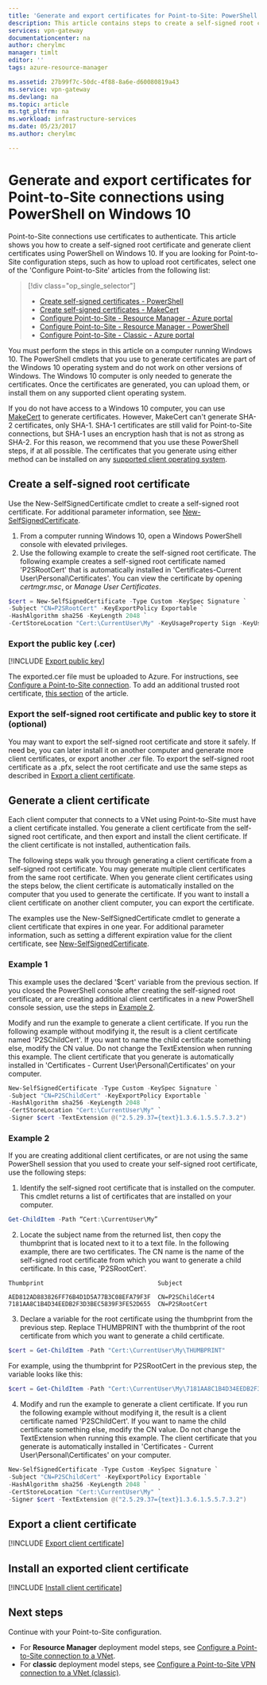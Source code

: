 ```yaml
---
title: 'Generate and export certificates for Point-to-Site: PowerShell: Azure | Microsoft Docs'
description: This article contains steps to create a self-signed root certificate, export the public key, and generate client certificates using PowerShell on Windows 10.
services: vpn-gateway
documentationcenter: na
author: cherylmc
manager: timlt
editor: ''
tags: azure-resource-manager

ms.assetid: 27b99f7c-50dc-4f88-8a6e-d60080819a43
ms.service: vpn-gateway
ms.devlang: na
ms.topic: article
ms.tgt_pltfrm: na
ms.workload: infrastructure-services
ms.date: 05/23/2017
ms.author: cherylmc

---
```

# Generate and export certificates for Point-to-Site connections using PowerShell on Windows 10

Point-to-Site connections use certificates to authenticate. This article shows you how to create a self-signed root certificate and generate client certificates using PowerShell on Windows 10. If you are looking for Point-to-Site configuration steps, such as how to upload root certificates, select one of the 'Configure Point-to-Site' articles from the following list:

> [!div class="op_single_selector"]
> * [Create self-signed certificates - PowerShell](vpn-gateway-certificates-point-to-site.md)
> * [Create self-signed certificates - MakeCert](vpn-gateway-certificates-point-to-site-makecert.md)
> * [Configure Point-to-Site - Resource Manager - Azure portal](vpn-gateway-howto-point-to-site-resource-manager-portal.md)
> * [Configure Point-to-Site - Resource Manager - PowerShell](vpn-gateway-howto-point-to-site-rm-ps.md)
> * [Configure Point-to-Site - Classic - Azure portal](vpn-gateway-howto-point-to-site-classic-azure-portal.md)
> 
> 


You must perform the steps in this article on a computer running Windows 10. The PowerShell cmdlets that you use to generate certificates are part of the Windows 10 operating system and do not work on other versions of Windows. The Windows 10 computer is only needed to generate the certificates. Once the certificates are generated, you can upload them, or install them on any supported client operating system. 

If you do not have access to a Windows 10 computer, you can use [MakeCert](vpn-gateway-certificates-point-to-site-makecert.md) to generate certificates. However, MakeCert can't generate SHA-2 certificates, only SHA-1. SHA-1 certificates are still valid for Point-to-Site connections, but SHA-1 uses an encryption hash that is not as strong as SHA-2. For this reason, we recommend that you use these PowerShell steps, if at all possible. The certificates that you generate using either method can be installed on any [supported client operating system](vpn-gateway-howto-point-to-site-resource-manager-portal.md#faq).

## <a name="rootcert"></a>Create a self-signed root certificate

Use the New-SelfSignedCertificate cmdlet to create a self-signed root certificate. For additional parameter information, see [New-SelfSignedCertificate](https://technet.microsoft.com/itpro/powershell/windows/pkiclient/new-selfsignedcertificate).

1. From a computer running Windows 10, open a Windows PowerShell console with elevated privileges.
2. Use the following example to create the self-signed root certificate. The following example creates a self-signed root certificate named 'P2SRootCert' that is automatically installed in 'Certificates-Current User\Personal\Certificates'. You can view the certificate by opening *certmgr.msc*, or *Manage User Certificates*.

  ```powershell
  $cert = New-SelfSignedCertificate -Type Custom -KeySpec Signature `
  -Subject "CN=P2SRootCert" -KeyExportPolicy Exportable `
  -HashAlgorithm sha256 -KeyLength 2048 `
  -CertStoreLocation "Cert:\CurrentUser\My" -KeyUsageProperty Sign -KeyUsage CertSign
  ```

### <a name="cer"></a>Export the public key (.cer)

[!INCLUDE [Export public key](../../includes/vpn-gateway-certificates-export-public-key-include.md)]

The exported.cer file must be uploaded to Azure. For instructions, see [Configure a Point-to-Site connection](vpn-gateway-howto-point-to-site-rm-ps.md#upload). To add an additional trusted root certificate, [this section](vpn-gateway-howto-point-to-site-rm-ps.md#addremovecert) of the article.

### Export the self-signed root certificate and public key to store it (optional)

You may want to export the self-signed root certificate and store it safely. If need be, you can later install it on another computer and generate more client certificates, or export another .cer file. To export the self-signed root certificate as a .pfx, select the root certificate and use the same steps as described in [Export a client certificate](#clientexport).

## <a name="clientcert"></a>Generate a client certificate

Each client computer that connects to a VNet using Point-to-Site must have a client certificate installed. You generate a client certificate from the self-signed root certificate, and then export and install the client certificate. If the client certificate is not installed, authentication fails. 

The following steps walk you through generating a client certificate from a self-signed root certificate. You may generate multiple client certificates from the same root certificate. When you generate client certificates using the steps below, the client certificate is automatically installed on the computer that you used to generate the certificate. If you want to install a client certificate on another client computer, you can export the certificate.

The examples use the New-SelfSignedCertificate cmdlet to generate a client certificate that expires in one year. For additional parameter information, such as setting a different expiration value for the client certificate, see [New-SelfSignedCertificate](https://technet.microsoft.com/itpro/powershell/windows/pkiclient/new-selfsignedcertificate).

### Example 1

This example uses the declared '$cert' variable from the previous section. If you closed the PowerShell console after creating the self-signed root certificate, or are creating additional client certificates in a new PowerShell console session, use the steps in [Example 2](#ex2).

Modify and run the example to generate a client certificate. If you run the following example without modifying it, the result is a client certificate named 'P2SChildCert'.  If you want to name the child certificate something else, modify the CN value. Do not change the TextExtension when running this example. The client certificate that you generate is automatically installed in 'Certificates - Current User\Personal\Certificates' on your computer.

```powershell
New-SelfSignedCertificate -Type Custom -KeySpec Signature `
-Subject "CN=P2SChildCert" -KeyExportPolicy Exportable `
-HashAlgorithm sha256 -KeyLength 2048 `
-CertStoreLocation "Cert:\CurrentUser\My" `
-Signer $cert -TextExtension @("2.5.29.37={text}1.3.6.1.5.5.7.3.2")
```

### <a name="ex2"></a>Example 2

If you are creating additional client certificates, or are not using the same PowerShell session that you used to create your self-signed root certificate, use the following steps:

1. Identify the self-signed root certificate that is installed on the computer. This cmdlet returns a list of certificates that are installed on your computer.

  ```powershell
  Get-ChildItem -Path “Cert:\CurrentUser\My”
  ```
2. Locate the subject name from the returned list, then copy the thumbprint that is located next to it to a text file. In the following example, there are two certificates. The CN name is the name of the self-signed root certificate from which you want to generate a child certificate. In this case, 'P2SRootCert'.

  ```
  Thumbprint                                Subject
  
  AED812AD883826FF76B4D1D5A77B3C08EFA79F3F  CN=P2SChildCert4
  7181AA8C1B4D34EEDB2F3D3BEC5839F3FE52D655  CN=P2SRootCert
  ```
3. Declare a variable for the root certificate using the thumbprint from the previous step. Replace THUMBPRINT with the thumbprint of the root certificate from which you want to generate a child certificate.

  ```powershell
  $cert = Get-ChildItem -Path "Cert:\CurrentUser\My\THUMBPRINT"
  ```

  For example, using the thumbprint for P2SRootCert in the previous step, the variable looks like this:

  ```powershell
  $cert = Get-ChildItem -Path "Cert:\CurrentUser\My\7181AA8C1B4D34EEDB2F3D3BEC5839F3FE52D655"
  ```
4.  Modify and run the example to generate a client certificate. If you run the following example without modifying it, the result is a client certificate named 'P2SChildCert'. If you want to name the child certificate something else, modify the CN value. Do not change the TextExtension when running this example. The client certificate that you generate is automatically installed in 'Certificates - Current User\Personal\Certificates' on your computer.

  ```powershell
  New-SelfSignedCertificate -Type Custom -KeySpec Signature `
  -Subject "CN=P2SChildCert" -KeyExportPolicy Exportable `
  -HashAlgorithm sha256 -KeyLength 2048 `
  -CertStoreLocation "Cert:\CurrentUser\My" `
  -Signer $cert -TextExtension @("2.5.29.37={text}1.3.6.1.5.5.7.3.2")
  ```

## <a name="clientexport"></a>Export a client certificate   

[!INCLUDE [Export client certificate](../../includes/vpn-gateway-certificates-export-client-cert-include.md)]

## <a name="install"></a>Install an exported client certificate

[!INCLUDE [Install client certificate](../../includes/vpn-gateway-certificates-install-client-cert-include.md)]

## Next steps

Continue with your Point-to-Site configuration. 

* For **Resource Manager** deployment model steps, see [Configure a Point-to-Site connection to a VNet](vpn-gateway-howto-point-to-site-resource-manager-portal.md). 
* For **classic** deployment model steps, see [Configure a Point-to-Site VPN connection to a VNet (classic)](vpn-gateway-howto-point-to-site-classic-azure-portal.md).